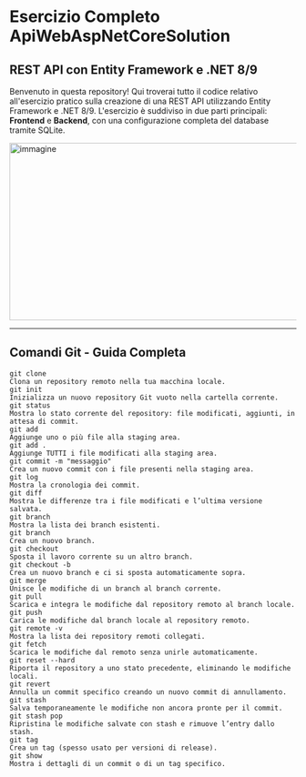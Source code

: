 # Esercizio Completo ApiWebAspNetCoreSolution
## REST API con Entity Framework e .NET 8/9 

Benvenuto in questa repository! 
Qui troverai tutto il codice relativo all'esercizio pratico sulla creazione di una REST API utilizzando Entity Framework e .NET 8/9. 
L'esercizio è suddiviso in due parti principali: **Frontend** e **Backend**, con una configurazione completa del database tramite SQLite.

<img width="518" height="312" alt="immagine" src="https://github.com/user-attachments/assets/33ac4328-ef9c-410d-af87-26c7ff54c3a2" />

____________________________________________________________________________________________________________

## Comandi Git - Guida Completa
    git clone
    Clona un repository remoto nella tua macchina locale.
    git init
    Inizializza un nuovo repository Git vuoto nella cartella corrente.
    git status
    Mostra lo stato corrente del repository: file modificati, aggiunti, in attesa di commit.
    git add
    Aggiunge uno o più file alla staging area.
    git add .
    Aggiunge TUTTI i file modificati alla staging area.
    git commit -m "messaggio"
    Crea un nuovo commit con i file presenti nella staging area.
    git log
    Mostra la cronologia dei commit.
    git diff
    Mostra le differenze tra i file modificati e l’ultima versione salvata.
    git branch
    Mostra la lista dei branch esistenti.
    git branch
    Crea un nuovo branch.
    git checkout
    Sposta il lavoro corrente su un altro branch.
    git checkout -b
    Crea un nuovo branch e ci si sposta automaticamente sopra.
    git merge
    Unisce le modifiche di un branch al branch corrente.
    git pull
    Scarica e integra le modifiche dal repository remoto al branch locale.
    git push
    Carica le modifiche dal branch locale al repository remoto.
    git remote -v
    Mostra la lista dei repository remoti collegati.
    git fetch
    Scarica le modifiche dal remoto senza unirle automaticamente.
    git reset --hard
    Riporta il repository a uno stato precedente, eliminando le modifiche locali.
    git revert
    Annulla un commit specifico creando un nuovo commit di annullamento.
    git stash
    Salva temporaneamente le modifiche non ancora pronte per il commit.
    git stash pop
    Ripristina le modifiche salvate con stash e rimuove l’entry dallo stash.
    git tag
    Crea un tag (spesso usato per versioni di release).
    git show
    Mostra i dettagli di un commit o di un tag specifico.
